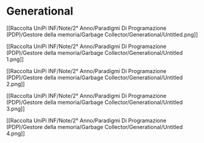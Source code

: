 # Generational

[[Raccolta UniPi INF/Note/2° Anno/Paradigmi Di Programazione (PDP)/Gestore della memoria/Garbage Collector/Generational/Untitled.png]]

[[Raccolta UniPi INF/Note/2° Anno/Paradigmi Di Programazione (PDP)/Gestore della memoria/Garbage Collector/Generational/Untitled 1.png]]

[[Raccolta UniPi INF/Note/2° Anno/Paradigmi Di Programazione (PDP)/Gestore della memoria/Garbage Collector/Generational/Untitled 2.png]]

[[Raccolta UniPi INF/Note/2° Anno/Paradigmi Di Programazione (PDP)/Gestore della memoria/Garbage Collector/Generational/Untitled 3.png]]

[[Raccolta UniPi INF/Note/2° Anno/Paradigmi Di Programazione (PDP)/Gestore della memoria/Garbage Collector/Generational/Untitled 4.png]]
